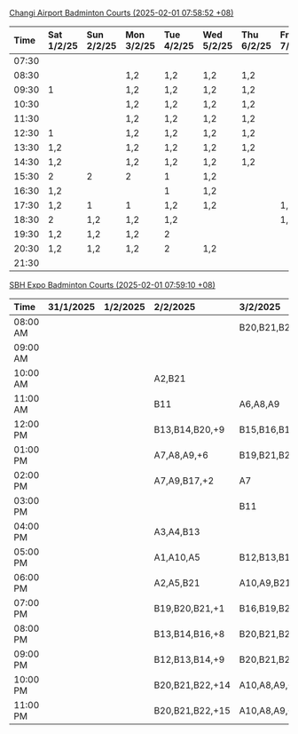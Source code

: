 [Changi Airport Badminton Courts (2025-02-01 07:58:52 +08)](https://www.carc.org.sg/FacilityBooking.aspx)

| Time   | Sat 1/2/25   | Sun 2/2/25   | Mon 3/2/25   | Tue 4/2/25   | Wed 5/2/25   | Thu 6/2/25   | Fri 7/2/25   |
|:-------|:-------------|:-------------|:-------------|:-------------|:-------------|:-------------|:-------------|
| 07:30  |              |              |              |              |              |              |              |
| 08:30  |              |              | 1,2          | 1,2          | 1,2          | 1,2          |              |
| 09:30  | 1            |              | 1,2          | 1,2          | 1,2          | 1,2          |              |
| 10:30  |              |              | 1,2          | 1,2          | 1,2          | 1,2          |              |
| 11:30  |              |              | 1,2          | 1,2          | 1,2          | 1,2          |              |
| 12:30  | 1            |              | 1,2          | 1,2          | 1,2          | 1,2          |              |
| 13:30  | 1,2          |              | 1,2          | 1,2          | 1,2          | 1,2          |              |
| 14:30  | 1,2          |              | 1,2          | 1,2          | 1,2          | 1,2          |              |
| 15:30  | 2            | 2            | 2            | 1            | 1,2          |              |              |
| 16:30  | 1,2          |              |              | 1            | 1,2          |              |              |
| 17:30  | 1,2          | 1            | 1            | 1,2          | 1,2          |              | 1,2          |
| 18:30  | 2            | 1,2          | 1,2          | 1,2          |              |              | 1,2          |
| 19:30  | 1,2          | 1,2          | 1,2          | 2            |              |              |              |
| 20:30  | 1,2          | 1,2          | 1,2          | 2            | 1,2          |              |              |
| 21:30  |              |              |              |              |              |              |              |

[SBH Expo Badminton Courts (2025-02-01 07:59:10 +08)](https://singaporebadmintonhall.getomnify.com/widgets/O3MRKGBH359GA55KHMG1RD)

| Time     | 31/1/2025   | 1/2/2025   | 2/2/2025        | 3/2/2025        | 4/2/2025        | 5/2/2025        | 6/2/2025        |
|:---------|:------------|:-----------|:----------------|:----------------|:----------------|:----------------|:----------------|
| 08:00 AM |             |            |                 | B20,B21,B22,+11 | B19,B21,B22,+14 | B20,B21,B22,+18 | B19,B21,B22,+19 |
| 09:00 AM |             |            |                 |                 | B19,B21,B22,+13 | B20,B21,B22,+18 | B19,B21,B22,+19 |
| 10:00 AM |             |            | A2,B21          |                 | B19,B20,B21,+16 | B19,B21,B22,+16 | B19,B20,B22,+18 |
| 11:00 AM |             |            | B11             | A6,A8,A9        | B19,B20,B21,+17 | B20,B21,B22,+17 | B19,B20,B22,+18 |
| 12:00 PM |             |            | B13,B14,B20,+9  | B15,B16,B17,+2  | B19,B21,B22,+11 | B20,B21,B22,+18 | B19,B21,B22,+19 |
| 01:00 PM |             |            | A7,A8,A9,+6     | B19,B21,B22,+6  | B20,B21,B22,+10 | B19,B21,B22,+19 | B19,B21,B22,+19 |
| 02:00 PM |             |            | A7,A9,B17,+2    | A7              | B20,B21,B22,+14 | B19,B21,B22,+19 | B19,B21,B22,+14 |
| 03:00 PM |             |            |                 | B11             | B11,B14,B18,+2  | B19,B20,B21,+8  | B19,B21,B22,+12 |
| 04:00 PM |             |            | A3,A4,B13       |                 | A3              | B14,B15,B21,+2  | B14,B15,B17,+5  |
| 05:00 PM |             |            | A1,A10,A5       | B12,B13,B17,+5  | A2,A3,B13,+1    |                 | A10             |
| 06:00 PM |             |            | A2,A5,B21       | A10,A9,B21,+6   | A5,B14,B15,+4   | A10,B16,B21     |                 |
| 07:00 PM |             |            | B19,B20,B21,+1  | B16,B19,B21,+11 | B19,B21,B22,+9  | A10,B21,B22     |                 |
| 08:00 PM |             |            | B13,B14,B16,+8  | B20,B21,B22,+15 |                 |                 | B19,B20,B22,+2  |
| 09:00 PM |             |            | B12,B13,B14,+9  | B20,B21,B22,+16 |                 |                 | B19,B20,B22,+2  |
| 10:00 PM |             |            | B20,B21,B22,+14 | A10,A8,A9,+7    | A10,A8,A9,+7    | A10,A8,A9,+7    |                 |
| 11:00 PM |             |            | B20,B21,B22,+15 | A10,A8,A9,+7    | A10,A8,A9,+7    | A10,A8,A9,+7    |                 |
